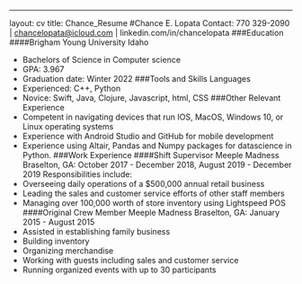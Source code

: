 ---
layout: cv
title: Chance_Resume
#Chance E. Lopata
Contact: 770 329-2090  |  chancelopata@icloud.com | linkedin.com/in/chancelopata
###Education 
####Brigham Young University Idaho
- Bachelors of Science in Computer science
- GPA: 3.967
- Graduation date: Winter 2022
###Tools and Skills 
Languages
- Experienced: C++, Python
- Novice: Swift, Java, Clojure, Javascript, html, CSS
###Other Relevant Experience
- Competent in navigating devices that run IOS, MacOS, Windows 10, or Linux operating systems
- Experience with Android Studio and GitHub for mobile development
- Experience using Altair, Pandas and Numpy packages for datascience in Python.
###Work Experience 
####Shift Supervisor 
Meeple Madness
Braselton, GA: October 2017 - December 2018, August 2019 - December 2019
Responsibilities include:
- Overseeing daily operations of a $500,000 annual retail business
- Leading the sales and customer service efforts of other staff members
- Managing over 100,000 worth of store inventory using Lightspeed POS
####Original Crew Member
Meeple Madness
Braselton, GA: January 2015 - August 2015
- Assisted in establishing family business
- Building inventory
- Organizing merchandise
- Working with guests including sales and customer service
- Running organized events with up to 30 participants
